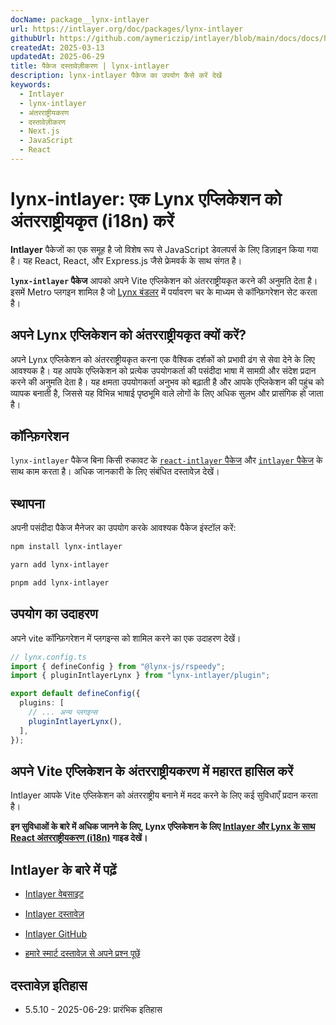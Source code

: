 ```yaml
---
docName: package__lynx-intlayer
url: https://intlayer.org/doc/packages/lynx-intlayer
githubUrl: https://github.com/aymericzip/intlayer/blob/main/docs/docs/hi/packages/lynx-intlayer/index.md
createdAt: 2025-03-13
updatedAt: 2025-06-29
title: पैकेज दस्तावेज़ीकरण | lynx-intlayer
description: lynx-intlayer पैकेज का उपयोग कैसे करें देखें
keywords:
  - Intlayer
  - lynx-intlayer
  - अंतरराष्ट्रीयकरण
  - दस्तावेज़ीकरण
  - Next.js
  - JavaScript
  - React
---
```


# lynx-intlayer: एक Lynx एप्लिकेशन को अंतरराष्ट्रीयकृत (i18n) करें

**Intlayer** पैकेजों का एक समूह है जो विशेष रूप से JavaScript डेवलपर्स के लिए डिज़ाइन किया गया है। यह React, React, और Express.js जैसे फ्रेमवर्क के साथ संगत है।

**`lynx-intlayer` पैकेज** आपको अपने Vite एप्लिकेशन को अंतरराष्ट्रीयकृत करने की अनुमति देता है। इसमें Metro प्लगइन शामिल है जो [Lynx बंडलर](https://lynxjs.org/index.html) में पर्यावरण चर के माध्यम से कॉन्फ़िगरेशन सेट करता है।

## अपने Lynx एप्लिकेशन को अंतरराष्ट्रीयकृत क्यों करें?

अपने Lynx एप्लिकेशन को अंतरराष्ट्रीयकृत करना एक वैश्विक दर्शकों को प्रभावी ढंग से सेवा देने के लिए आवश्यक है। यह आपके एप्लिकेशन को प्रत्येक उपयोगकर्ता की पसंदीदा भाषा में सामग्री और संदेश प्रदान करने की अनुमति देता है। यह क्षमता उपयोगकर्ता अनुभव को बढ़ाती है और आपके एप्लिकेशन की पहुंच को व्यापक बनाती है, जिससे यह विभिन्न भाषाई पृष्ठभूमि वाले लोगों के लिए अधिक सुलभ और प्रासंगिक हो जाता है।

## कॉन्फ़िगरेशन

`lynx-intlayer` पैकेज बिना किसी रुकावट के [`react-intlayer` पैकेज](https://github.com/aymericzip/intlayer/blob/main/docs/docs/hi/packages/react-intlayer/index.md) और [`intlayer` पैकेज](https://github.com/aymericzip/intlayer/blob/main/docs/docs/hi/packages/intlayer/index.md) के साथ काम करता है। अधिक जानकारी के लिए संबंधित दस्तावेज़ देखें।

## स्थापना

अपनी पसंदीदा पैकेज मैनेजर का उपयोग करके आवश्यक पैकेज इंस्टॉल करें:

```bash packageManager="npm"
npm install lynx-intlayer
```

```bash packageManager="yarn"
yarn add lynx-intlayer
```

```bash packageManager="pnpm"
pnpm add lynx-intlayer
```

## उपयोग का उदाहरण

अपने vite कॉन्फ़िगरेशन में प्लगइन्स को शामिल करने का एक उदाहरण देखें।

```ts
// lynx.config.ts
import { defineConfig } from "@lynx-js/rspeedy";
import { pluginIntlayerLynx } from "lynx-intlayer/plugin";

export default defineConfig({
  plugins: [
    // ... अन्य प्लगइन्स
    pluginIntlayerLynx(),
  ],
});
```

## अपने Vite एप्लिकेशन के अंतरराष्ट्रीयकरण में महारत हासिल करें

Intlayer आपके Vite एप्लिकेशन को अंतरराष्ट्रीय बनाने में मदद करने के लिए कई सुविधाएँ प्रदान करता है।

**इन सुविधाओं के बारे में अधिक जानने के लिए, Lynx एप्लिकेशन के लिए [Intlayer और Lynx के साथ React अंतरराष्ट्रीयकरण (i18n)](https://github.com/aymericzip/intlayer/blob/main/docs/docs/hi/intlayer_with_lynx+react.md) गाइड देखें।**

## Intlayer के बारे में पढ़ें

- [Intlayer वेबसाइट](https://intlayer.org)
- [Intlayer दस्तावेज़](https://intlayer.org/doc)
- [Intlayer GitHub](https://github.com/aymericzip/intlayer)

- [हमारे स्मार्ट दस्तावेज़ से अपने प्रश्न पूछें](https://intlayer.org/doc/chat)

## दस्तावेज़ इतिहास

- 5.5.10 - 2025-06-29: प्रारंभिक इतिहास
